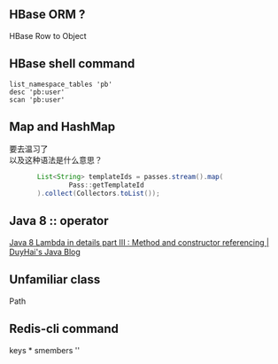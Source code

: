 ## HBase ORM ?
HBase Row to Object      
## HBase shell command
```
list_namespace_tables 'pb'
desc 'pb:user'
scan 'pb:user'

```

## Map and HashMap
要去温习了    
以及这种语法是什么意思？
```java
       List<String> templateIds = passes.stream().map(
               Pass::getTemplateId
       ).collect(Collectors.toList());
```
## Java 8 :: operator
[Java 8 Lambda in details part III : Method and constructor referencing | DuyHai's Java Blog](https://doanduyhai.wordpress.com/2012/07/14/java-8-lambda-in-details-part-iii-method-and-constructor-referencing/)
## Unfamiliar class
Path
## Redis-cli command
keys *
smembers ''
